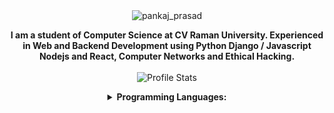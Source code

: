 <div align="center" width="100%">
            <img src="https://i.ibb.co/mRZJgFZ/backgroudlogo.webp" alt="pankaj_prasad" border="0"/>
        </div>
        <p align="center">
            <strong>I am a student of Computer Science at CV Raman University. Experienced in Web and Backend Development using Python Django / Javascript Nodejs and React, Computer Networks and Ethical Hacking.</strong><br><br>
            <img src="https://github-readme-stats.vercel.app/api?username=pankajninjasec&show_icons=true&hide_border=true" alt="Profile Stats"/>
        <details align="center">
        </p>
            <summary align="center"><strong>Programming Languages:</strong></summary>
            <table align="center">
                <tr align="center">
                    <td  align = "center"><img src="https://i.ibb.co/Z243jtW/java.png" alt="java" border="0"><br>Java</td>
                    <td  align = "center"><img src="https://i.ibb.co/8BvfsCp/kotlin.png" alt="kotlin" border="0"><br>Kotlin</td>
                    <td  align = "center"><img src="https://i.ibb.co/sqwPMvX/python.png" alt="python" border="0"><br>Python</td>
                    <td  align = "center"><img src="https://img.icons8.com/color/24/000000/c-programming.png"/><br>C</td>
                    <td  align = "center"><img src="https://img.icons8.com/color/24/000000/c-plus-plus-logo.png"/><br>C++</td>
                    <td  align = "center"><img src="https://i.ibb.co/GpjMcGZ/dart.png"/><br>Dart</td>
                    <td  align = "center"><img src="https://i.ibb.co/P9K1CDZ/c-sharp.png"/><br>C#</td>
            
                </tr>
                <tr align="center">
                    <td  align = "center"><img src="https://img.icons8.com/color/24/000000/javascript.png"/><br>JavaScript</td>
                    <td  align = "center"><img src="https://img.icons8.com/color/24/000000/typescript.png"/><br>TypeScript</td>
                    
                    <td  align = "center"><img src="https://img.icons8.com/fluent/24/000000/console.png"/><br>Shell</td>
                    <td  align = "center"><img src="https://img.icons8.com/color/24/000000/html-5.png"/><br>HTML</td>
                    <td  align = "center"><img src="https://img.icons8.com/color/24/000000/css3.png"/><br>CSS</td>
                    <td  align = "center"><img src="https://img.icons8.com/color/24/000000/json--v1.png"/><br>Json</td>
                    <td  align = "center"><img src="https://img.icons8.com/ios-filled/24/000000/mysql-logo.png"/><br>SQL</td>
                </tr>
            </table>
            <p align="center"><img src="https://github-readme-stats.vercel.app/api/top-langs/?username=pankajninjasec&layout=compact" alt="Most Used Language"/></p>
            </details>
        <details align="center">
            <summary align="center"><strong>Tools and Technologies:</strong></summary>
            <table align="center">
                <tr align="center">
                    <td  align = "center"><img src="https://img.icons8.com/fluent/24/000000/android-os.png"/><br>Android SDK</td>
                    <td  align = "center"><img src="https://img.icons8.com/color/24/000000/spring-logo.png"/> <br>Spring Boot</td>
                    <td  align = "center"><img src="https://i.ibb.co/Vgd7R0z/nodejs.png" width="20px" height="20px"> <br>Node js</td>
                    <td  align = "center"><img src="https://i.ibb.co/vYLLnzg/python-django.png" width="20px" height="20px"> <br>Django</td>
                    <td  align = "center"><img src="https://i.ibb.co/BPvZsDt/logo-reactjs.png" width="20px" height="20px"/> <br>Reactjs</td>
                    <td  align = "center"><img src="https://i.ibb.co/f2Svrpk/opencv.png" alt="opencv" width="20px" height="20px" border="0"/><br>OpenCV</td>
                </tr>
                <tr align="center">
                    
                    <td  align = "center"><img src="https://i.ibb.co/r2GsFdp/jupyter.png" alt="jupyter" border="0"/><br>Jupyter Notebook</td>
                    <td  align = "center"><img src="https://img.icons8.com/color/24/000000/network-card.png"/><br>Network Programming</td>
                    <td  align = "center"><img src="https://img.icons8.com/color/24/000000/raspberry-pi.png"/><br>Raspberry Pi</td>
                    <td  align = "center"><img src="https://img.icons8.com/cotton/24/000000/cloud-computing.png"/><br>Cloud Computing</td>
                    <td  align = "center"><img src="https://img.icons8.com/fluent/24/000000/database.png"/><br>Big Data</td>
                    <td  align = "center"><img src="https://img.icons8.com/color/24/000000/git.png"/><br>Git</td>
                </tr>
                <tr align="center">
                    <td  align = "center"><img src="https://img.icons8.com/ios-glyphs/24/000000/github.png"/><br>GitHub</td>
                    <td  align = "center"><img src="https://img.icons8.com/color/24/000000/amazon-web-services.png"/><br>AWS Could</td>
                    <td  align = "center"><img src="https://img.icons8.com/color/24/000000/google-cloud-platform.png"/><br>GCP Cloud</td>
                    <td  align = "center"><img src="https://img.icons8.com/color/24/000000/firebase.png"/><br>Firebase</td>
                    <td  align = "center"><img src="https://img.icons8.com/color/24/000000/docker.png"/><br>Docker</td>
                    <td  align = "center"><img src="https://img.icons8.com/fluent/24/000000/blockchain-new-logo.png"/><br>Blockchain</td>
                </tr>
            <!--    <tr align="center">
                    
                </tr>
            -->
            </table>
                </details>
        <details align="center">
            <summary align="center"><strong>Contact:</strong></summary>
            <table align="center">
                <tr align="center">
                    <td  align = "center"><a href="mailto:pankajtech602@gmail.com"><img src="https://img.icons8.com/color/24/000000/email-sign.png"/><br>Email</a></td>
                    <td  align = "center"><a href="https://www.linkedin.com/in/itspankajprasad"><img src="https://img.icons8.com/color/24/000000/linkedin.png"/><br>LinkedIn</a></td>
                    <td  align = "center"><a href="https://www.instagram.com/pankajprasad111"><img src="https://img.icons8.com/fluent/24/000000/instagram-new.png"/><br>Instagram</a></td>
                    <td  align = "center"><a href="https://www.twitter.com/itspankajprasad"><img src="https://img.icons8.com/fluent/24/000000/twitter.png"/><br>Twitter</a></td>
                </tr>
            </table>
        </details>
